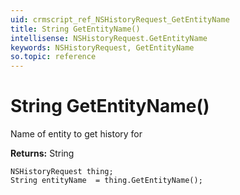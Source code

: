 ```yaml
---
uid: crmscript_ref_NSHistoryRequest_GetEntityName
title: String GetEntityName()
intellisense: NSHistoryRequest.GetEntityName
keywords: NSHistoryRequest, GetEntityName
so.topic: reference
---
```


# String GetEntityName()

Name of entity to get history for

**Returns:** String

```crmscript
NSHistoryRequest thing;
String entityName  = thing.GetEntityName();
```

